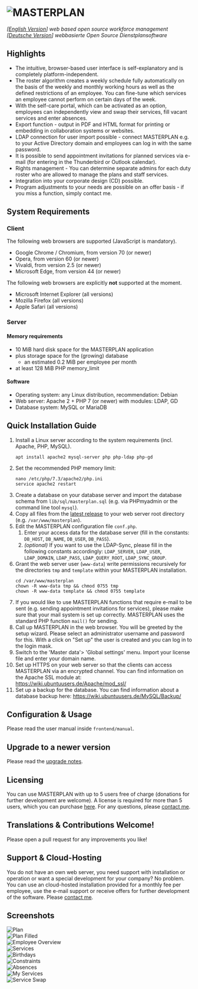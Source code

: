 # ![MASTERPLAN](frontend/img/logo.png)
*[[English Version](README.md)] web based open source workforce management*  
*[[Deutsche Version](README.de.md)] webbasierte Open Source Dienstplansoftware*

## Highlights
- The intuitive, browser-based user interface is self-explanatory and is completely platform-independent.
- The roster algorithm creates a weekly schedule fully automatically on the basis of the weekly and monthly working hours as well as the defined restrictions of an employee. You can fine-tune which services an employee cannot perform on certain days of the week.
- With the self-care portal, which can be activated as an option, employees can independently view and swap their services, fill vacant services and enter absences.
- Export function - output in PDF and HTML format for printing or embedding in collaboration systems or websites.
- LDAP connection for user import possible - connect MASTERPLAN e.g. to your Active Directory domain and employees can log in with the same password.
- It is possible to send appointment invitations for planned services via e-mail (for entering in the Thunderbird or Outlook calendar).
- Rights management - You can determine separate admins for each duty roster who are allowed to manage the plans and staff services.
- Integration into your corporate design (CD) possible.
- Program adjustments to your needs are possible on an offer basis - if you miss a function, simply contact me.

## System Requirements
### Client
The following web browsers are supported (JavaScript is mandatory).
- Google Chrome / Chromium, from version 70 (or newer)
- Opera, from version 60 (or newer)
- Vivaldi, from version 2.5 (or newer)
- Microsoft Edge, from version 44 (or newer)

The following web browsers are explicitly **not** supported at the moment.
- Microsoft Internet Explorer (all versions)
- Mozilla Firefox (all versions)
- Apple Safari (all versions)

### Server
#### Memory requirements
- 10 MiB hard disk space for the MASTERPLAN application
- plus storage space for the (growing) database
   - an estimated 0.2 MiB per employee per month
- at least 128 MiB PHP memory_limit

#### Software
- Operating system: any Linux distribution, recommendation: Debian
- Web server: Apache 2 + PHP 7 (or newer) with modules: LDAP, GD
- Database system: MySQL or MariaDB

## Quick Installation Guide
1. Install a Linux server according to the system requirements (incl. Apache, PHP, MySQL).
   ```
   apt install apache2 mysql-server php php-ldap php-gd
   ```
2. Set the recommended PHP memory limit:
   ```
   nano /etc/php/7.3/apache2/php.ini
   service apache2 restart
   ```
3. Create a database on your database server and import the database schema from `lib/sql/masterplan.sql` (e.g. via PHPmyadmin or the command line tool `mysql`).
4. Copy all files from the [latest release](https://github.com/schorschii/masterplan/releases/latest) to your web server root directory (e.g. `/var/www/masterplan`).
5. Edit the MASTERPLAN configuration file `conf.php`.
   1. Enter your access data for the database server (fill in the constants: `DB_HOST`, `DB_NAME`, `DB_USER`, `DB_PASS`).
   2. *(optional)* If you want to use the LDAP-Sync, please fill in the following constants accordingly: `LDAP_SERVER`, `LDAP_USER`, `LDAP_DOMAIN`, `LDAP_PASS`, `LDAP_QUERY_ROOT`, `LDAP_SYNC_GROUP`.
6. Grant the web server user (`www-data`) write permissions recursively for the directories `tmp` and `template` within your MASTERPLAN installation.
   ```
   cd /var/www/masterplan
   chown -R www-data tmp && chmod 0755 tmp
   chown -R www-data template && chmod 0755 template
   ```
7. If you would like to use MASTERPLAN functions that require e-mail to be sent (e.g. sending appointment invitations for services), please make sure that your mail system is set up correctly. MASTERPLAN uses the standard PHP function `mail()` for sending.
8. Call up MASTERPLAN in the web browser. You will be greeted by the setup wizard. Please select an administrator username and password for this. With a click on "Set up" the user is created and you can log in to the login mask.
9. Switch to the 'Master data'> 'Global settings' menu. Import your license file and enter your domain name.
10. Set up HTTPS on your web server so that the clients can access MASTERPLAN via an encrypted channel. You can find information on the Apache SSL module at: https://wiki.ubuntuusers.de/Apache/mod_ssl/
11. Set up a backup for the database. You can find information about a database backup here: https://wiki.ubuntuusers.de/MySQL/Backup/

## Configuration & Usage
Please read the user manual inside `frontend/manual`.

## Upgrade to a newer version
Please read the [upgrade notes](UPGRADE.md).

## Licensing
You can use MASTERPLAN with up to 5 users free of charge (donations for further development are welcome). A license is required for more than 5 users, which you can purchase [here](https://georg-sieber.de/?page=masterplan). For any questions, please [contact me](https://georg-sieber.de/?page=impressum).

## Translations & Contributions Welcome!
Please open a pull request for any improvements you like!

## Support & Cloud-Hosting
You do not have an own web server, you need support with installation or operation or want a special development for your company? No problem. You can use an cloud-hosted installation provided for a monthly fee per employee, use the e-mail support or receive offers for further development of the software. Please [contact me](https://georg-sieber.de/?page=impressum).

## Screenshots
![Plan](.github/screenshots/2plan.png)  
![Plan Filled](.github/screenshots/2planfilled.png)  
![Employee Overview](.github/screenshots/2useroverview.png)  
![Services](.github/screenshots/1services.png)  
![Birthdays](.github/screenshots/1birthdays.png)  
![Constraints](.github/screenshots/1userconstraints.png)  
![Absences](.github/screenshots/3absence.png)  
![My Services](.github/screenshots/3myservices.png)  
![Service Swap](.github/screenshots/3swap.png)  

